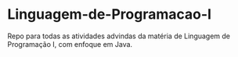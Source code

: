 # Linguagem-de-Programacao-I
Repo para todas as atividades advindas da matéria de Linguagem de Programação I, com enfoque em Java.
